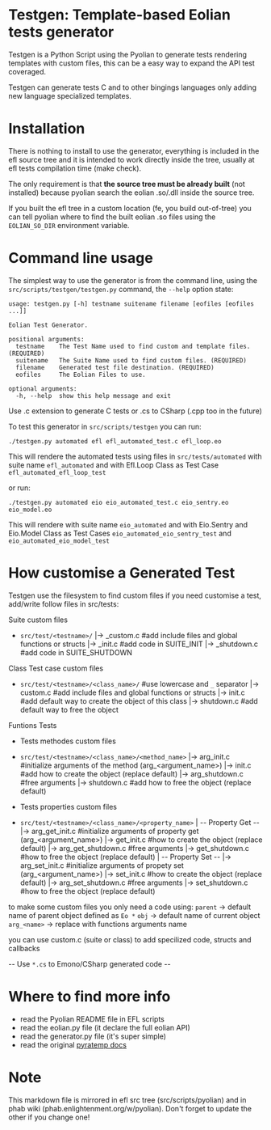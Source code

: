 
Testgen: Template-based Eolian tests generator
=====================================================================

Testgen is a Python Script using the Pyolian to generate tests rendering
templates with custom files, this can be a easy way to expand the
API test coveraged.

Testgen can generate tests C and to other bingings languages only
adding new language specialized templates.

Installation
============

There is nothing to install to use the generator, everything is included in
the efl source tree and it is intended to work directly inside the tree,
usually at efl tests compilation time (make check).

The only requirement is that **the source tree must be already built** (not
installed) because pyolian search the eolian .so/.dll inside the source tree.

If you built the efl tree in a custom location (fe, you build out-of-tree) you
can tell pyolian where to find the built eolian .so files using the
`EOLIAN_SO_DIR` environment variable.


Command line usage
==================

The simplest way to use the generator is from the command line, using the
`src/scripts/testgen/testgen.py` command, the `--help` option state:

```
usage: testgen.py [-h] testname suitename filename [eofiles [eofiles ...]]

Eolian Test Generator.

positional arguments:
  testname    The Test Name used to find custom and template files. (REQUIRED)
  suitename   The Suite Name used to find custom files. (REQUIRED)
  filename    Generated test file destination. (REQUIRED)
  eofiles     The Eolian Files to use.

optional arguments:
  -h, --help  show this help message and exit
```
Use .c extension to generate C tests or .cs to CSharp (.cpp too in the future)

To test this generator in `src/scripts/testgen` you can run:
```
./testgen.py automated efl efl_automated_test.c efl_loop.eo
```
This will rendere the automated tests using files in `src/tests/automated` with suite
name `efl_automated` and with Efl.Loop Class as Test Case `efl_automated_efl_loop_test`

or run:
```
./testgen.py automated eio eio_automated_test.c eio_sentry.eo eio_model.eo
```
This will rendere with suite name `eio_automated` and with Eio.Sentry and Eio.Model
Class as Test Cases `eio_automated_eio_sentry_test` and `eio_automated_eio_model_test`


How customise a Generated Test
==============================

Testgen use the filesystem to find custom files if you need customise a test,
add/write follow files in src/tests:

 Suite custom files
 * `src/test/<testname>/`
     |-> <suitename>_custom.c   #add include files and global functions or structs
     |-> <suitename>_init.c     #add code in SUITE_INIT 
     |-> <suitename>_shutdown.c #add code in SUITE_SHUTDOWN

 Class Test case custom files
 * `src/test/<testname>/<class_name>/`  #use lowercase and `_` separator
     |-> custom.c       #add include files and global functions or structs
     |-> init.c         #add default way to create the object of this class
     |-> shutdown.c     #add default way to free the object

Funtions Tests
- Tests methodes custom files
 * `src/test/<testname>/<class_name>/<method_name>`
     |-> arg_init.c     #initialize arguments of the method (arg_<argument_name>)
     |-> init.c         #add how to create the object (replace default)
     |-> arg_shutdown.c #free arguments
     |-> shutdown.c     #add how to free the object (replace default)

- Tests properties custom files
 * `src/test/<testname>/<class_name>/<property_name>`
     |   -- Property Get --
     |-> arg_get_init.c     #initialize arguments of property get (arg_<argument_name>)
     |-> get_init.c         #how to create the object (replace default)
     |-> arg_get_shutdown.c #free arguments
     |-> get_shutdown.c     #how to free the object (replace default)
     |   -- Property Set --
     |-> arg_set_init.c     #initialize arguments of propety set (arg_<argument_name>)
     |-> set_init.c         #how to create the object (replace default)
     |-> arg_set_shutdown.c #free arguments
     |-> set_shutdown.c     #how to free the object (replace default)

to make some custom files you only need a code using:
 `parent`     -> default name of parent object defined as `Eo *`
 `obj`        -> default name of current object
 `arg_<name>` -> replace <name> with functions arguments name 

you can use custom.c (suite or class) to add specilized code, structs and callbacks

-- Use `*.cs` to Emono/CSharp generated code --


Where to find more info
=======================

 * read the Pyolian README file in EFL scripts
 * read the eolian.py file (it declare the full eolian API)
 * read the generator.py file (it's super simple)
 * read the original [pyratemp docs](https://www.simple-is-better.org/template/pyratemp.html)


Note
====

This markdown file is mirrored in efl src tree (src/scripts/pyolian) and in
phab wiki (phab.enlightenment.org/w/pyolian). Don't forget to update the other
if you change one!
